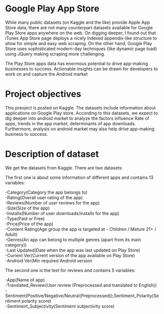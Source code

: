 # Google Play App Store
While many public datasets (on Kaggle and the like) provide Apple App Store data, there are not many counterpart datasets available for Google Play Store apps anywhere on the web. On digging deeper, I found out that iTunes App Store page deploys a nicely indexed appendix-like structure to allow for simple and easy web scraping. On the other hand, Google Play Store uses sophisticated modern-day techniques (like dynamic page load) using JQuery making scraping more challenging.

The Play Store apps data has enormous potential to drive app-making businesses to success. Actionable insights can be drawn for developers to work on and capture the Android market

# Project objectives
This preoject is posted on Kaggle. The datasets include information about applications on Google Play store. According to this datasets, we expect to dig deeper into android market to analyze the factors influence Rate of apps, trends in the app market, determinants of app downloads. Furthermore, analysis on android market may also help drive app-making business to success.

# Description of dataset
We get the datasets from Kaggle. There are two datasets:

The first one is about some information of different apps and contains 13 variables:</br>

-Category(Category the app belongs to)</br>
-Rating(Overall user rating of the app)</br>
-Reviews(Number of user reviews for the app)</br>
-Size(Size of the app)</br>
-Installs(Number of user downloads/installs for the app)</br>
-Type(Paid or Free)</br>
-Price(Price of the app)</br>
-Content Rating(Age group the app is targeted at - Children / Mature 21+ / Adult)</br>
-Genres(An app can belong to multiple genres (apart from its main category))</br>
-Last Updated(Date when the app was last updated on Play Store)</br>
-Current Ver(Current version of the app available on Play Store)</br>
-Android Ver(Min required Android version</br>

The second one is the text for reviews and contains 5 variables:

-App(Name of app)</br>
-Translated_Review(User review (Preprocessed and translated to English))</br>
-Sentiment(Positive/Negative/Neutral(Preprocessed));Sentiment_Polarity(Sentiment polarity score)</br>
-Sentiment_Subjectivity(Sentiment subjectivity score)
